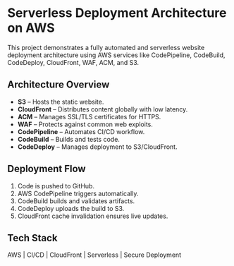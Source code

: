 # Serverless Deployment Architecture on AWS
This project demonstrates a fully automated and serverless website deployment architecture using AWS services like CodePipeline, CodeBuild, CodeDeploy, CloudFront, WAF, ACM, and S3.

## Architecture Overview
- **S3** – Hosts the static website.
- **CloudFront** – Distributes content globally with low latency.
- **ACM** – Manages SSL/TLS certificates for HTTPS.
- **WAF** – Protects against common web exploits.
- **CodePipeline** – Automates CI/CD workflow.
- **CodeBuild** – Builds and tests code.
- **CodeDeploy** – Manages deployment to S3/CloudFront.

## Deployment Flow
1. Code is pushed to GitHub.
2. AWS CodePipeline triggers automatically.
3. CodeBuild builds and validates artifacts.
4. CodeDeploy uploads the build to S3.
5. CloudFront cache invalidation ensures live updates.

## Tech Stack
AWS | CI/CD | CloudFront | Serverless | Secure Deployment
